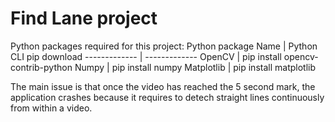 # Find Lane project
Python packages required for this project:
Python package Name  | Python CLI pip download
------------- | -------------
OpenCV | pip install opencv-contrib-python
Numpy  | pip install numpy
Matplotlib  | pip install matplotlib

The main issue is that once the video has reached the 5 second mark,
the application crashes because it requires to detech straight lines continuously
from within a video.
